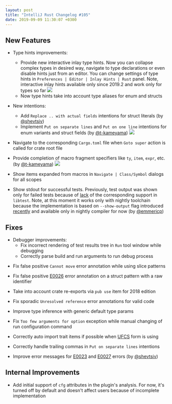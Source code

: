 ```yaml
---
layout: post
title: "IntelliJ Rust Changelog #105"
date: 2019-09-09 11:30:07 +0300
---
```



## New Features

* Type hints improvements: 
    <!-- https://github.com/intellij-rust/intellij-rust/pull/4217 -->
    * Provide new interactive inlay type hints. 
    Now you can collapse complex types in desired way, navigate to type declarations or even disable hints just from an editor.
    You can change settings of type hints in `Preferences | Editor | Inlay Hints | Rust` panel.
    Note, interactive inlay hints available only since 2019.2 and work only for types so far
    <img class="gif" data-wait="true" data-scope="gif-scope"
         src="https://user-images.githubusercontent.com/2539310/64512185-84964200-d2ee-11e9-8e76-8adf7ec55df8.png"
         data-gif="https://user-images.githubusercontent.com/4854600/62386077-7458ad80-b55f-11e9-8956-375670ffd342.gif"/>
    <!-- https://github.com/intellij-rust/intellij-rust/pull/4243 -->
    * Now type hints take into account type aliases for enum and structs

* New intentions:
    <!-- https://github.com/intellij-rust/intellij-rust/pull/4297 -->
    * Add `Replace .. with actual fields` intentions for struct literals (by [@shevtsiv])
    <!-- https://github.com/intellij-rust/intellij-rust/pull/4301 -->
    <!-- https://github.com/intellij-rust/intellij-rust/pull/4304 -->
    * Implement `Put on separate lines` and `Put on one line` intentions for enum variants and struct fields (by [@t-kameyama])
    <img class="gif" data-wait="true" data-scope="gif-scope"
             src="https://user-images.githubusercontent.com/2539310/64515273-f2de0300-d2f4-11e9-9cf0-e973bbd636ea.png"
             data-gif="https://user-images.githubusercontent.com/2539310/64515169-be6a4700-d2f4-11e9-9f11-b9007533a09f.gif"/>
        

<!-- https://github.com/intellij-rust/intellij-rust/pull/4327 -->
* Navigate to the corresponding `Cargo.toml` file when `Goto super` action is called for crate root file

<!-- https://github.com/intellij-rust/intellij-rust/pull/4313 -->
* Provide completion of macro fragment specifiers like `ty`, `item`, `expr`, etc. (by [@t-kameyama])
<img class="gif" data-wait="true" data-scope="gif-scope"
         src="https://user-images.githubusercontent.com/2539310/64514351-23bd3880-d2f3-11e9-9852-b1f99f94aadc.png"
         data-gif="https://user-images.githubusercontent.com/2539310/64514243-e9ec3200-d2f2-11e9-8b3b-16dd6893dbff.gif"/>

<!-- https://github.com/intellij-rust/intellij-rust/pull/4291 -->
* Show items expanded from macros in `Navigate | Class/Symbol` dialogs for all scopes

<!-- https://github.com/intellij-rust/intellij-rust/pull/4139 -->
* Show stdout for successful tests. Previously, test output was shown only for failed tests because of [lack](https://github.com/rust-lang/rust/issues/54669) of the corresponding support in `libtest`.
Note, at this moment it works only with nightly toolchain because 
the implementation is based on `--show-output` flag introduced [recently](https://github.com/rust-lang/rust/pull/62600)
and available only in nightly compiler for now (by [@emmericp])

## Fixes

* Debugger improvements:
    <!-- https://github.com/intellij-rust/intellij-rust/pull/4272 -->
    * Fix incorrect rendering of test results tree in `Run` tool window while debugging
    <!-- https://github.com/intellij-rust/intellij-rust/pull/4296 -->
    * Correctly parse build and run arguments to run debug process
    
<!-- https://github.com/intellij-rust/intellij-rust/pull/4318 -->
* Fix false positive `Cannot move` error annotation while using slice patterns     

<!-- https://github.com/intellij-rust/intellij-rust/pull/4343 -->
* Fix false positive [E0026](https://doc.rust-lang.org/error-index.html#E0026) error annotation on a struct pattern with a raw identifier

<!-- https://github.com/intellij-rust/intellij-rust/pull/4168 -->
* Take into account crate re-exports via `pub use` item for 2018 edition

<!-- https://github.com/intellij-rust/intellij-rust/pull/4312 -->
* Fix sporadic `Unresolved reference` error annotations for valid code

<!-- https://github.com/intellij-rust/intellij-rust/pull/4278 -->
* Improve type inference with generic default type params

<!-- https://github.com/intellij-rust/intellij-rust/pull/4259 -->
* Fix `Too few arguments for option` exception while manual changing of run configuration command 

<!-- https://github.com/intellij-rust/intellij-rust/pull/4083 -->
* Correctly auto import trait items if possible when [UFCS](https://github.com/rust-lang/rfcs/blob/master/text/0132-ufcs.md) form is using

<!-- https://github.com/intellij-rust/intellij-rust/pull/4323 -->
* Correctly handle trailing commas in `Put on separate lines` intentions

<!-- https://github.com/intellij-rust/intellij-rust/pull/4315 -->
* Improve error messages for [E0023](https://doc.rust-lang.org/error-index.html#E0023) and [E0027](https://doc.rust-lang.org/error-index.html#E0027) errors (by [@shevtsiv])
 

## Internal Improvements

<!-- https://github.com/intellij-rust/intellij-rust/pull/4232 -->
* Add initial support of `cfg` attributes in the plugin's analysis.
For now, it's turned off by default and doesn't affect users because of incomplete implementation 



[@emmericp]: https://github.com/emmericp
[@shevtsiv]: https://github.com/shevtsiv
[@t-kameyama]: https://github.com/t-kameyama
